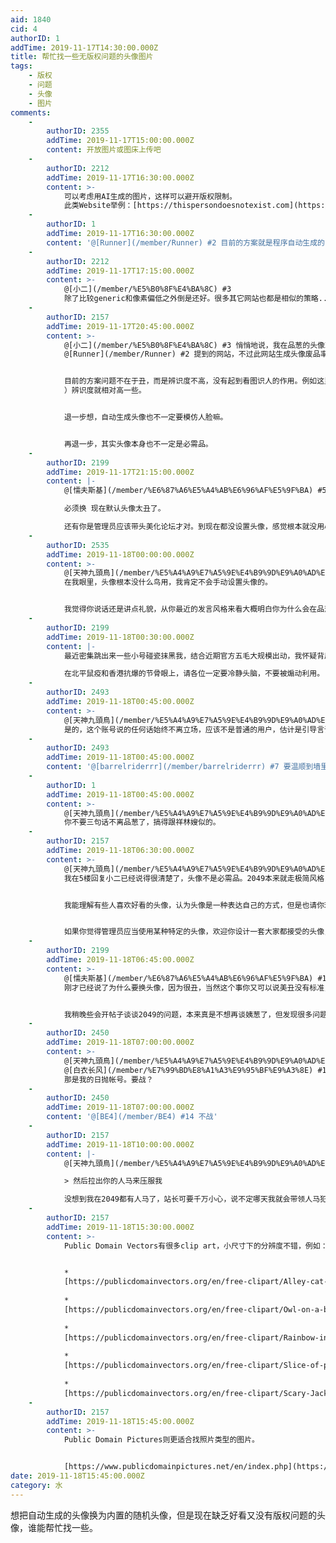 ```yaml
---
aid: 1840
cid: 4
authorID: 1
addTime: 2019-11-17T14:30:00.000Z
title: 帮忙找一些无版权问题的头像图片
tags:
    - 版权
    - 问题
    - 头像
    - 图片
comments:
    -
        authorID: 2355
        addTime: 2019-11-17T15:00:00.000Z
        content: 开放图片或图床上传吧
    -
        authorID: 2212
        addTime: 2019-11-17T16:30:00.000Z
        content: >-
            可以考虑用AI生成的图片，这样可以避开版权限制。
            此类Website举例：[https://thispersondoesnotexist.com](https://thispersondoesnotexist.com)
    -
        authorID: 1
        addTime: 2019-11-17T16:30:00.000Z
        content: '@[Runner](/member/Runner) #2 目前的方案就是程序自动生成的，但是有点丑……'
    -
        authorID: 2212
        addTime: 2019-11-17T17:15:00.000Z
        content: >-
            @[小二](/member/%E5%B0%8F%E4%BA%8C) #3
            除了比较generic和像素偏低之外倒是还好。很多其它网站也都是相似的策略..
    -
        authorID: 2157
        addTime: 2019-11-17T20:45:00.000Z
        content: >-
            @[小二](/member/%E5%B0%8F%E4%BA%8C) #3 悄悄地说，我在品葱的头像就来自
            @[Runner](/member/Runner) #2 提到的网站，不过此网站生成头像废品率有点高，大约每五六张可以有一张不怪异的。


            目前的方案问题不在于丑，而是辨识度不高，没有起到看图识人的作用。例如这里（[https://github.com/adorableio/avatars-api-middleware](https://github.com/adorableio/avatars-api-middleware)
            ）辨识度就相对高一些。


            退一步想，自动生成头像也不一定要模仿人脸嘛。


            再退一步，其实头像本身也不一定是必需品。
    -
        authorID: 2199
        addTime: 2019-11-17T21:15:00.000Z
        content: |-
            @[懦夫斯基](/member/%E6%87%A6%E5%A4%AB%E6%96%AF%E5%9F%BA) #5

            必须换 现在默认头像太丑了。

            还有你是管理员应该带头美化论坛才对。到现在都没设置头像，感觉根本就没用心想待在这里。
    -
        authorID: 2535
        addTime: 2019-11-18T00:00:00.000Z
        content: >-
            @[天神九頭鳥](/member/%E5%A4%A9%E7%A5%9E%E4%B9%9D%E9%A0%AD%E9%B3%A5) #6
            在我眼里，头像根本没什么鸟用，我肯定不会手动设置头像的。


            我觉得你说话还是讲点礼貌，从你最近的发言风格来看大概明白你为什么会在品葱招人整了，不是每个人都那么好脾气跟理性。
    -
        authorID: 2199
        addTime: 2019-11-18T00:30:00.000Z
        content: |-
            最近密集跳出来一些小号碰瓷抹黑我，结合近期官方五毛大规模出动，我怀疑背后动机很复杂。2049昨天就出现了一个很奇怪的小号出来引导舆论。

            在北平鼠疫和香港抗爆的节骨眼上，请各位一定要冷静头脑，不要被煽动利用。
    -
        authorID: 2493
        addTime: 2019-11-18T00:45:00.000Z
        content: >-
            @[天神九頭鳥](/member/%E5%A4%A9%E7%A5%9E%E4%B9%9D%E9%A0%AD%E9%B3%A5) #8
            是的，这个账号说的任何话始终不离立场，应该不是普通的用户，估计是引导言论的，职责就是这样的。
    -
        authorID: 2493
        addTime: 2019-11-18T00:45:00.000Z
        content: '@[barrelriderrr](/member/barrelriderrr) #7 要温顺到墙里温顺去'
    -
        authorID: 1
        addTime: 2019-11-18T00:45:00.000Z
        content: >-
            @[天神九頭鳥](/member/%E5%A4%A9%E7%A5%9E%E4%B9%9D%E9%A0%AD%E9%B3%A5) #8
            你不要三句话不离品葱了，搞得跟祥林嫂似的。
    -
        authorID: 2157
        addTime: 2019-11-18T06:30:00.000Z
        content: >-
            @[天神九頭鳥](/member/%E5%A4%A9%E7%A5%9E%E4%B9%9D%E9%A0%AD%E9%B3%A5) #6
            我在5楼回复小二已经说得很清楚了，头像不是必需品。2049本来就走极简风格，更是没必要搞得太花哨。


            我能理解有些人喜欢好看的头像，认为头像是一种表达自己的方式，但是也请你理解，这并非所有人的想法。目前每个人的默认头像都不一样，虽然辨识度稍低，但是已经是独特的，对更换头像就没有什么意义。


            如果你觉得管理员应当使用某种特定的头像，欢迎你设计一套大家都接受的头像，再要求管理员“形象统一”。
    -
        authorID: 2199
        addTime: 2019-11-18T06:45:00.000Z
        content: >-
            @[懦夫斯基](/member/%E6%87%A6%E5%A4%AB%E6%96%AF%E5%9F%BA) #12
            刚才已经说了为什么要换头像，因为很丑，当然这个事你又可以说美丑没有标准，应该尊重换头像的自由。然后拉出你的人马来压服我，这不是姨葱一贯的话术和套路么？没有是非标准只有人海战术。


            我稍晚些会开帖子谈谈2049的问题，本来真是不想再谈姨葱了，但发现很多问题不谈只会更糟糕。
    -
        authorID: 2450
        addTime: 2019-11-18T07:00:00.000Z
        content: >-
            @[天神九頭鳥](/member/%E5%A4%A9%E7%A5%9E%E4%B9%9D%E9%A0%AD%E9%B3%A5) #8
            @[白衣长风](/member/%E7%99%BD%E8%A1%A3%E9%95%BF%E9%A3%8E) #10
            那是我的日抛帐号。要战？
    -
        authorID: 2450
        addTime: 2019-11-18T07:00:00.000Z
        content: '@[BE4](/member/BE4) #14 不战'
    -
        authorID: 2157
        addTime: 2019-11-18T10:00:00.000Z
        content: |-
            @[天神九頭鳥](/member/%E5%A4%A9%E7%A5%9E%E4%B9%9D%E9%A0%AD%E9%B3%A5) #13

            > 然后拉出你的人马来压服我

            没想到我在2049都有人马了，站长可要千万小心，说不定哪天我就会带领人马犯上作乱，夺取大权呢;)
    -
        authorID: 2157
        addTime: 2019-11-18T15:30:00.000Z
        content: >-
            Public Domain Vectors有很多clip art，小尺寸下的分辨度不错，例如：


            *  
            [https://publicdomainvectors.org/en/free-clipart/Alley-cat-silhouette-vector-illustration/18271.html](https://publicdomainvectors.org/en/free-clipart/Alley-cat-silhouette-vector-illustration/18271.html)  
                
            *  
            [https://publicdomainvectors.org/en/free-clipart/Owl-on-a-branch-cartoon-style/82482.html](https://publicdomainvectors.org/en/free-clipart/Owl-on-a-branch-cartoon-style/82482.html)  
                
            *  
            [https://publicdomainvectors.org/en/free-clipart/Rainbow-in-the-sky/84471.html](https://publicdomainvectors.org/en/free-clipart/Rainbow-in-the-sky/84471.html)  
                
            *  
            [https://publicdomainvectors.org/en/free-clipart/Slice-of-pizza/84083.html](https://publicdomainvectors.org/en/free-clipart/Slice-of-pizza/84083.html)  
                
            *  
            [https://publicdomainvectors.org/en/free-clipart/Scary-Jack-O-Lantern/82977.html](https://publicdomainvectors.org/en/free-clipart/Scary-Jack-O-Lantern/82977.html)
    -
        authorID: 2157
        addTime: 2019-11-18T15:45:00.000Z
        content: >-
            Public Domain Pictures则更适合找照片类型的图片。


            [https://www.publicdomainpictures.net/en/index.php](https://www.publicdomainpictures.net/en/index.php)
date: 2019-11-18T15:45:00.000Z
category: 水
---
```


想把自动生成的头像换为内置的随机头像，但是现在缺乏好看又没有版权问题的头像，谁能帮忙找一些。
